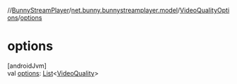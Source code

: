 //[BunnyStreamPlayer](../../../index.md)/[net.bunny.bunnystreamplayer.model](../index.md)/[VideoQualityOptions](index.md)/[options](options.md)

# options

[androidJvm]\
val [options](options.md): [List](https://kotlinlang.org/api/core/kotlin-stdlib/kotlin.collections/-list/index.html)&lt;[VideoQuality](../-video-quality/index.md)&gt;